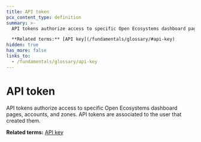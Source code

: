 ```yaml
---
title: API token
pcx_content_type: definition
summary: >-
  API tokens authorize access to specific Open Ecosystems dashboard pages, accounts, and zones. API tokens are associated to the user that created them.<br><br>

  **Related terms:** [API key](/fundamentals/glossary/#api-key)
hidden: true
has_more: false
links_to:
  - /fundamentals/glossary/api-key
---
```


# API token

API tokens authorize access to specific Open Ecosystems dashboard pages, accounts, and zones. API tokens are associated to the user that created them.

**Related terms:** [API key](/fundamentals/glossary/api-key)
